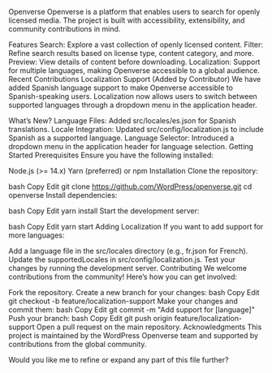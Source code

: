 Openverse
Openverse is a platform that enables users to search for openly licensed media. The project is built with accessibility, extensibility, and community contributions in mind.

Features
Search: Explore a vast collection of openly licensed content.
Filter: Refine search results based on license type, content category, and more.
Preview: View details of content before downloading.
Localization: Support for multiple languages, making Openverse accessible to a global audience.
Recent Contributions
Localization Support (Added by Contributor)
We have added Spanish language support to make Openverse accessible to Spanish-speaking users.
Localization now allows users to switch between supported languages through a dropdown menu in the application header.

What’s New?
Language Files: Added src/locales/es.json for Spanish translations.
Locale Integration: Updated src/config/localization.js to include Spanish as a supported language.
Language Selector: Introduced a dropdown menu in the application header for language selection.
Getting Started
Prerequisites
Ensure you have the following installed:

Node.js (>= 14.x)
Yarn (preferred) or npm
Installation
Clone the repository:

bash
Copy
Edit
git clone https://github.com/WordPress/openverse.git
cd openverse
Install dependencies:

bash
Copy
Edit
yarn install
Start the development server:

bash
Copy
Edit
yarn start
Adding Localization
If you want to add support for more languages:

Add a language file in the src/locales directory (e.g., fr.json for French).
Update the supportedLocales in src/config/localization.js.
Test your changes by running the development server.
Contributing
We welcome contributions from the community! Here’s how you can get involved:

Fork the repository.
Create a new branch for your changes:
bash
Copy
Edit
git checkout -b feature/localization-support
Make your changes and commit them:
bash
Copy
Edit
git commit -m "Add support for [language]"
Push your branch:
bash
Copy
Edit
git push origin feature/localization-support
Open a pull request on the main repository.
Acknowledgments
This project is maintained by the WordPress Openverse team and supported by contributions from the global community.

Would you like me to refine or expand any part of this file further?
